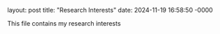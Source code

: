 layout: post
title: "Research Interests"
date: 2024-11-19 16:58:50 -0000

This file contains my research interests
